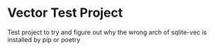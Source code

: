# Vector Test Project

Test project to try and figure out why the wrong arch of sqlite-vec is installed
by pip or poetry
